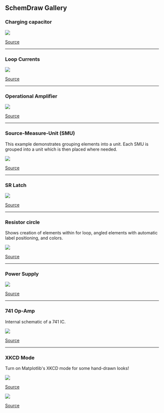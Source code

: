<link rel="stylesheet" href="css/codehilite.css">

## SchemDraw Gallery


### Charging capacitor

![](gallery/cap_charge.svg)

[Source](gallery/cap_charge.py)


-----------------------------------------------------------
### Loop Currents

![](gallery/loop_current.svg)

[Source](gallery/loop_current.py)


-----------------------------------------------------------
### Operational Amplifier

![](gallery/opamp.svg)

[Source](gallery/opamp.py)


-----------------------------------------------------------
### Source-Measure-Unit (SMU)

This example demonstrates grouping elements into a unit. 
Each SMU is grouped into a unit which is then placed where needed.

![](gallery/smu.svg)

[Source](gallery/smu.py)


-----------------------------------------------------------
### SR Latch

![](gallery/SR.svg)

[Source](gallery/SR.py)


-----------------------------------------------------------
### Resistor circle

Shows creation of elements within for loop, angled elements with automatic label positioning, and colors.

![](gallery/Rcircle.svg)

[Source](gallery/Rcircle.py)



-----------------------------------------------------------
### Power Supply

![](gallery/powersupply.svg)

[Source](gallery/powersupply.py)



-----------------------------------------------------------
### 741 Op-Amp

Internal schematic of a 741 IC.

![](gallery/741.svg)

[Source](gallery/741.py)


-----------------------------------------------------------
### XKCD Mode

Turn on Matplotlib's XKCD mode for some hand-drawn looks!

![](gallery/ex_xkcd.svg)

[Source](gallery/ex_xkcd.py)

![](gallery/SRxkcd.svg)

[Source](gallery/SRxkcd.py)

